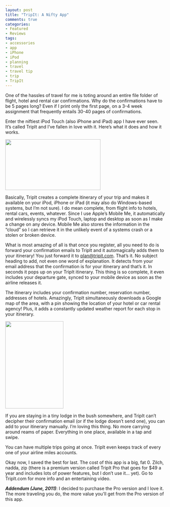 ```yaml
---
layout: post
title: "TripIt: A Nifty App"
comments: true
categories:
- Featured
- Reviews
tags:
- accessories
- app
- iPhone
- iPod
- planning
- travel
- travel tip
- trip
- TripIt
---
```

One of the hassles of travel for me is toting around an entire file folder of flight, hotel and rental car confirmations. Why do the confirmations have to be 5 pages long? Even if I print only the first page, on a 3-4 week assignment that frequently entails 30-40 pages of confirmations.

Enter the niftiest iPod Touch (also iPhone and iPad) app I have ever seen. It’s called TripIt and I’ve fallen in love with it. Here’s what it does and how it works.

<a href="http://blog.lesterpickerphoto.com/wp-content/uploads/2010/09/images1.jpeg"><img class="aligncenter size-medium wp-image-602" title="images" src="http://blog.lesterpickerphoto.com/wp-content/uploads/2010/09/images1-300x160.jpg" alt="" width="300" height="160" /></a>

Basically, TripIt creates a complete itinerary of your trip and makes it available on your iPod, iPhone or iPad (it may also do Windows-based systems, but I’m not sure). I do mean complete, from flight info to hotels, rental cars, events, whatever. Since I use Apple’s Mobile Me, it automatically and wirelessly syncs my iPod Touch, laptop and desktop as soon as I make a change on any device. Mobile Me also stores the information in the “cloud” so I can retrieve it in the unlikely event of a systems crash or a stolen or broken device.

What is most amazing of all is that once you register, all you need to do is forward your confirmation emails to TripIt and it automagically adds them to your itinerary! You just forward it to <a href="mailto:plan@tripit.com">plan@tripit.com</a>. That’s it. No subject heading to add, not even one word of explanation. It detects from your email address that the confirmation is for your itinerary and that’s it. In seconds it pops up on your TripIt itinerary. This thing is so complete, it even includes your departure gate, synced to your mobile device as soon as the airline releases it.

The itinerary includes your confirmation number, reservation number, addresses of hotels. Amazingly, TripIt simultaneously downloads a Google map of the area, with a pin showing the location of your hotel or car rental agency! Plus, it adds a constantly updated weather report for each stop in your itinerary.

<a href="http://blog.lesterpickerphoto.com/wp-content/uploads/2010/09/images-1.jpeg"><img class="aligncenter size-full wp-image-603" title="images-1" src="http://blog.lesterpickerphoto.com/wp-content/uploads/2010/09/images-1.jpeg" alt="" width="183" height="275" /></a>

If you are staying in a tiny lodge in the bush somewhere, and TripIt can’t decipher their confirmation email (or if the lodge doesn’t send one), you can add to your itinerary manually. I’m loving this thing. No more carrying around reams of paper. Everything in one place, available in a tap and swipe.

You can have multiple trips going at once. TripIt even keeps track of every one of your airline miles accounts.

Okay now, I saved the best for last. The cost of this app is a big, fat 0. Zilch, nadda, zip (there is a premium version called TripIt Pro that goes for $49 a year and includes lots of power features, but I don’t use it… yet). Go to TripIt.com for more info and an entertaining video.

<strong><em>Addendum (June, 2011)</em></strong>: I decided to purchase the Pro version and I love it. The more traveling you do, the more value you'll get from the Pro version of this app.